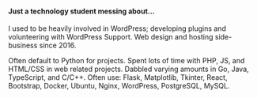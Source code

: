 #### Just a technology student messing about... 

I used to be heavily involved in WordPress; developing plugins and volunteering with WordPress Support. Web design and hosting side-business since 2016.

Often default to Python for projects. Spent lots of time with PHP, JS, and HTML/CSS in web related projects. Dabbled varying amounts in Go, Java, TypeScript, and C/C++. Often use: Flask, Matplotlib, Tkinter, React, Bootstrap, Docker, Ubuntu, Nginx, WordPress, PostgreSQL, MySQL.

<!--
![stats](https://github-readme-stats.vercel.app/api?username=mpsparrow&show_icons=true&theme=radical)
![languages](https://github-readme-stats.vercel.app/api/top-langs/?username=mpsparrow&layout=compact&theme=radical)
-->
